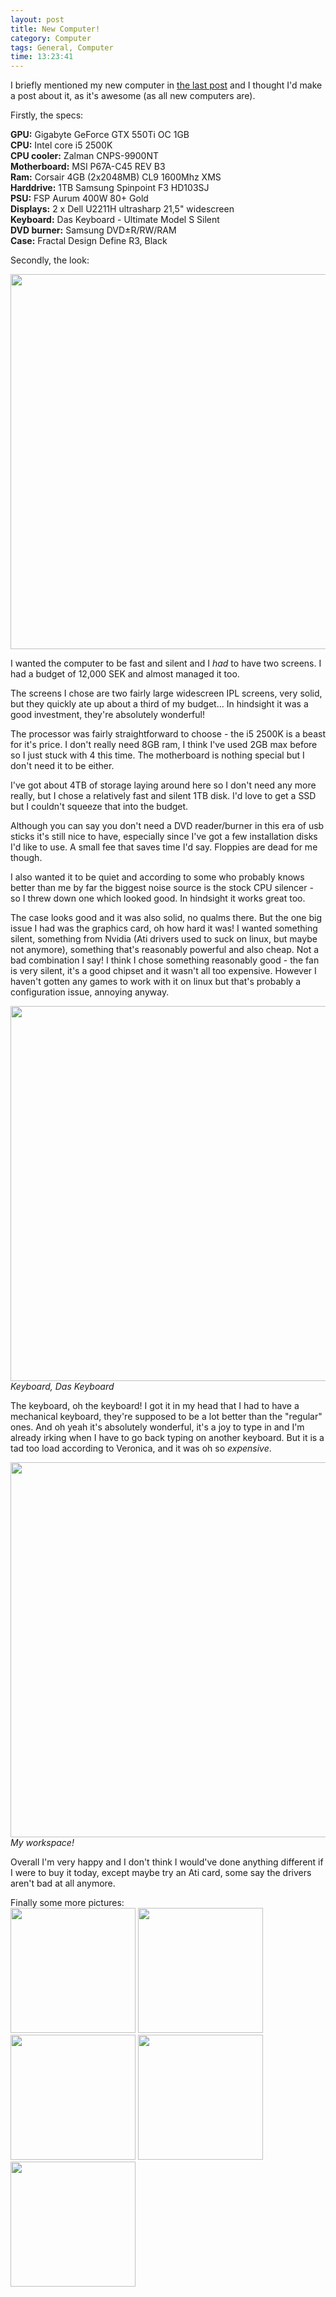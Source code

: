 ```yaml
---
layout: post
title: New Computer!
category: Computer
tags: General, Computer
time: 13:23:41
---
```

I briefly mentioned my new computer in [the last post](/blog/2011/08/18/resurrection) and I thought I'd make a post about it, as it's awesome (as all new computers are).

Firstly, the specs:

**GPU:** Gigabyte GeForce GTX 550Ti OC 1GB  
**CPU:** Intel core i5 2500K  
**CPU cooler:** Zalman CNPS-9900NT  
**Motherboard:** MSI P67A-C45 REV B3  
**Ram:** Corsair 4GB (2x2048MB) CL9 1600Mhz XMS  
**Harddrive:** 1TB Samsung Spinpoint F3 HD103SJ  
**PSU:** FSP Aurum 400W 80+ Gold  
**Displays:** 2 x Dell U2211H ultrasharp 21,5" widescreen  
**Keyboard:** Das Keyboard - Ultimate Model S Silent  
**DVD burner:** Samsung DVD±R/RW/RAM  
**Case:** Fractal Design Define R3, Black  

Secondly, the look:  
<div class="center">
  <img src="/media/images/overall1.jpg" width="600" />
</div>

I wanted the computer to be fast and silent and I *had* to have two screens. I had a budget of 12,000 SEK and almost managed it too.

The screens I chose are two fairly large widescreen IPL screens, very solid, but they quickly ate up about a third of my budget... In hindsight it was a good investment, they're absolutely wonderful!

The processor was fairly straightforward to choose - the i5 2500K is a beast for it's price. I don't really need 8GB ram, I think I've used 2GB max before so I just stuck with 4 this time. The motherboard is nothing special but I don't need it to be either.

I've got about 4TB of storage laying around here so I don't need any more really, but I chose a relatively fast and silent 1TB disk. I'd love to get a SSD but I couldn't squeeze that into the budget.

Although you can say you don't need a DVD reader/burner in this era of usb sticks it's still nice to have, especially since I've got a few installation disks I'd like to use. A small fee that saves time I'd say. Floppies are dead for me though.

I also wanted it to be quiet and according to some who probably knows better than me by far the biggest noise source is the stock CPU silencer - so I threw down one which looked good. In hindsight it works great too.

The case looks good and it was also solid, no qualms there. But the one big issue I had was the graphics card, oh how hard it was! I wanted something silent, something from Nvidia (Ati drivers used to suck on linux, but maybe not anymore), something that's reasonably powerful and also cheap. Not a bad combination I say! I think I chose something reasonably good - the fan is very silent, it's a good chipset and it wasn't all too expensive. However I haven't gotten any games to work with it on linux but that's probably a configuration issue, annoying anyway.

<div class="center">
  <img src="/media/images/das3.jpg" width="600" />
  <em>Keyboard, Das Keyboard</em>
</div>

The keyboard, oh the keyboard! I got it in my head that I had to have a mechanical keyboard, they're supposed to be a lot better than the "regular" ones. And oh yeah it's absolutely wonderful, it's a joy to type in and I'm already irking when I have to go back typing on another keyboard. But it is a tad too load according to Veronica, and it was oh so *expensive*.

<div class="center">
  <img src="/media/images/overall2.jpg" width="600" />
  <em>My workspace!</em>
</div>

Overall I'm very happy and I don't think I would've done anything different if I were to buy it today, except maybe try an Ati card, some say the drivers aren't bad at all anymore.

Finally some more pictures:  
<a href="/media/images/inside1.jpg"><img src="/media/images/inside1.jpg" width="200" /></a>
<a href="/media/images/case.jpg"><img src="/media/images/case.jpg" width="200" /></a>
<a href="/media/images/cables.jpg"><img src="/media/images/cables.jpg" width="200" /></a>
<a href="/media/images/inside2.jpg"><img src="/media/images/inside2.jpg" width="200" /></a>
<a href="/media/images/das1.jpg"><img src="/media/images/das1.jpg" width="200" /></a>

